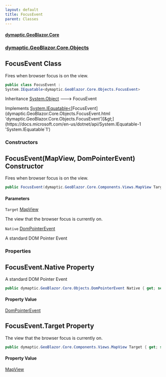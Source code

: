```yaml
---
layout: default
title: FocusEvent
parent: Classes
---
```

#### [dymaptic.GeoBlazor.Core](index.html 'index')
### [dymaptic.GeoBlazor.Core.Objects](index.html#dymaptic.GeoBlazor.Core.Objects 'dymaptic.GeoBlazor.Core.Objects')

## FocusEvent Class

Fires when browser focus is on the view.

```csharp
public class FocusEvent :
System.IEquatable<dymaptic.GeoBlazor.Core.Objects.FocusEvent>
```

Inheritance [System.Object](https://docs.microsoft.com/en-us/dotnet/api/System.Object 'System.Object') &#129106; FocusEvent

Implements [System.IEquatable&lt;](https://docs.microsoft.com/en-us/dotnet/api/System.IEquatable-1 'System.IEquatable`1')[FocusEvent](dymaptic.GeoBlazor.Core.Objects.FocusEvent.html 'dymaptic.GeoBlazor.Core.Objects.FocusEvent')[&gt;](https://docs.microsoft.com/en-us/dotnet/api/System.IEquatable-1 'System.IEquatable`1')
### Constructors

<a name='dymaptic.GeoBlazor.Core.Objects.FocusEvent.FocusEvent(dymaptic.GeoBlazor.Core.Components.Views.MapView,dymaptic.GeoBlazor.Core.Objects.DomPointerEvent)'></a>

## FocusEvent(MapView, DomPointerEvent) Constructor

Fires when browser focus is on the view.

```csharp
public FocusEvent(dymaptic.GeoBlazor.Core.Components.Views.MapView Target, dymaptic.GeoBlazor.Core.Objects.DomPointerEvent Native);
```
#### Parameters

<a name='dymaptic.GeoBlazor.Core.Objects.FocusEvent.FocusEvent(dymaptic.GeoBlazor.Core.Components.Views.MapView,dymaptic.GeoBlazor.Core.Objects.DomPointerEvent).Target'></a>

`Target` [MapView](dymaptic.GeoBlazor.Core.Components.Views.MapView.html 'dymaptic.GeoBlazor.Core.Components.Views.MapView')

The view that the browser focus is currently on.

<a name='dymaptic.GeoBlazor.Core.Objects.FocusEvent.FocusEvent(dymaptic.GeoBlazor.Core.Components.Views.MapView,dymaptic.GeoBlazor.Core.Objects.DomPointerEvent).Native'></a>

`Native` [DomPointerEvent](dymaptic.GeoBlazor.Core.Objects.DomPointerEvent.html 'dymaptic.GeoBlazor.Core.Objects.DomPointerEvent')

A standard DOM Pointer Event
### Properties

<a name='dymaptic.GeoBlazor.Core.Objects.FocusEvent.Native'></a>

## FocusEvent.Native Property

A standard DOM Pointer Event

```csharp
public dymaptic.GeoBlazor.Core.Objects.DomPointerEvent Native { get; set; }
```

#### Property Value
[DomPointerEvent](dymaptic.GeoBlazor.Core.Objects.DomPointerEvent.html 'dymaptic.GeoBlazor.Core.Objects.DomPointerEvent')

<a name='dymaptic.GeoBlazor.Core.Objects.FocusEvent.Target'></a>

## FocusEvent.Target Property

The view that the browser focus is currently on.

```csharp
public dymaptic.GeoBlazor.Core.Components.Views.MapView Target { get; set; }
```

#### Property Value
[MapView](dymaptic.GeoBlazor.Core.Components.Views.MapView.html 'dymaptic.GeoBlazor.Core.Components.Views.MapView')
